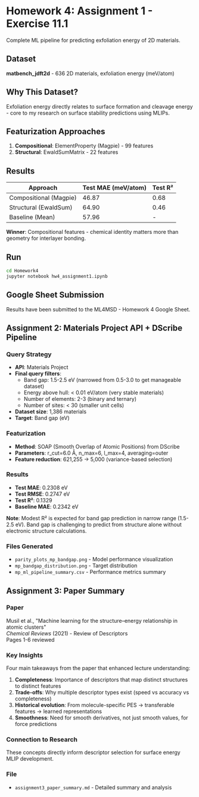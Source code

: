 # Homework 4: Assignment 1 - Exercise 11.1

Complete ML pipeline for predicting exfoliation energy of 2D materials.

## Dataset
**matbench_jdft2d** - 636 2D materials, exfoliation energy (meV/atom)

## Why This Dataset?
Exfoliation energy directly relates to surface formation and cleavage energy - core to my research on surface stability predictions using MLIPs.

## Featurization Approaches
1. **Compositional**: ElementProperty (Magpie) - 99 features
2. **Structural**: EwaldSumMatrix - 22 features

## Results

| Approach | Test MAE (meV/atom) | Test R² |
|----------|---------------------|---------|
| Compositional (Magpie) | 46.87 | 0.68 |
| Structural (EwaldSum) | 64.90 | 0.46 |
| Baseline (Mean) | 57.96 | - |

**Winner**: Compositional features - chemical identity matters more than geometry for interlayer bonding.

## Run
```bash
cd Homework4
jupyter notebook hw4_assignment1.ipynb
```

## Google Sheet Submission
Results have been submitted to the ML4MSD - Homework 4 Google Sheet.



## Assignment 2: Materials Project API + DScribe Pipeline

### Query Strategy
- **API**: Materials Project
- **Final query filters**:
  - Band gap: 1.5-2.5 eV (narrowed from 0.5-3.0 to get manageable dataset)
  - Energy above hull: < 0.01 eV/atom (very stable materials)
  - Number of elements: 2-3 (binary and ternary)
  - Number of sites: < 30 (smaller unit cells)
- **Dataset size**: 1,386 materials
- **Target**: Band gap (eV)

### Featurization
- **Method**: SOAP (Smooth Overlap of Atomic Positions) from DScribe
- **Parameters**: r_cut=6.0 Å, n_max=6, l_max=4, averaging=outer
- **Feature reduction**: 621,255 → 5,000 (variance-based selection)

### Results
- **Test MAE**: 0.2308 eV
- **Test RMSE**: 0.2747 eV
- **Test R²**: 0.1329
- **Baseline MAE**: 0.2342 eV

**Note**: Modest R² is expected for band gap prediction in narrow range (1.5-2.5 eV). Band gap is challenging to predict from structure alone without electronic structure calculations.

### Files Generated
- `parity_plots_mp_bandgap.png` - Model performance visualization
- `mp_bandgap_distribution.png` - Target distribution
- `mp_ml_pipeline_summary.csv` - Performance metrics summary

## Assignment 3: Paper Summary

### Paper
Musil et al., "Machine learning for the structure–energy relationship in atomic clusters"  
*Chemical Reviews* (2021) - Review of Descriptors  
Pages 1-6 reviewed

### Key Insights

Four main takeaways from the paper that enhanced lecture understanding:

1. **Completeness**: Importance of descriptors that map distinct structures to distinct features
2. **Trade-offs**: Why multiple descriptor types exist (speed vs accuracy vs completeness)
3. **Historical evolution**: From molecule-specific PES → transferable features → learned representations
4. **Smoothness**: Need for smooth derivatives, not just smooth values, for force predictions

### Connection to Research
These concepts directly inform descriptor selection for surface energy MLIP development.

### File
- `assignment3_paper_summary.md` - Detailed summary and analysis